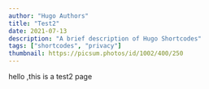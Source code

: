 ```yaml
---
author: "Hugo Authors"
title: "Test2"
date: 2021-07-13
description: "A brief description of Hugo Shortcodes"
tags: ["shortcodes", "privacy"]
thumbnail: https://picsum.photos/id/1002/400/250
---
```

hello ,this is a test2 page               